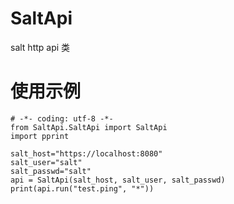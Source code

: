 # SaltApi
salt http api 类

# 使用示例
```
# -*- coding: utf-8 -*-
from SaltApi.SaltApi import SaltApi
import pprint

salt_host="https://localhost:8080"
salt_user="salt"
salt_passwd="salt"
api = SaltApi(salt_host, salt_user, salt_passwd)
print(api.run("test.ping", "*"))
```
